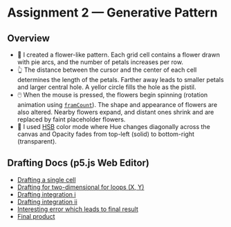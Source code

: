 # Assignment 2 — Generative Pattern

## Overview

- 🌸 I created a flower-like pattern. Each grid cell contains a flower drawn with pie arcs, and the number of petals increases per row.
- 👆 The distance between the cursor and the center of each cell determines the length of the petals. Farther away leads to smaller petals and larger central hole. A yellor circle fills the hole as the pistil.
- 🖱️ When the mouse is pressed, the flowers begin spinning (rotation animation using [`framCount`](https://p5js.org/reference/p5/frameCount/)). The shape and appearance of flowers are also altered. Nearby flowers expand, and distant ones shrink and are replaced by faint placeholder flowers.
- 🎨 I used [HSB](https://www.learnui.design/blog/the-hsb-color-system-practicioners-primer.html) color mode where Hue changes diagonally across the canvas and Opacity fades from top-left (solid) to bottom-right (transparent).

## Drafting Docs (p5.js Web Editor)

- [Drafting a single cell](https://editor.p5js.org/xl6294/sketches/cOgVBtshJ)
- [Drafting for two-dimensional for loops (X, Y)](https://editor.p5js.org/xl6294/sketches/2wfSsoC7u)
- [Drafting integration i](https://editor.p5js.org/xl6294/sketches/xV0v9_GYF)
- [Drafting integration ii](https://editor.p5js.org/xl6294/sketches/aevphcJ8f)
- [Interesting error which leads to final result](https://editor.p5js.org/xl6294/sketches/biFKRkiWc)
- [Final product](https://editor.p5js.org/xl6294/sketches/n2t3OMrHS)
